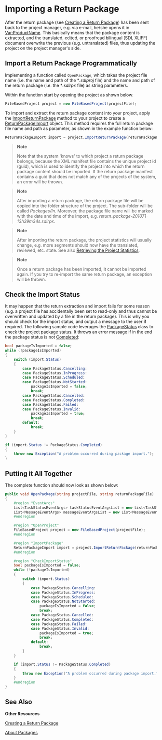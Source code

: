 Importing a Return Package
==

After the return package (see [Creating a Return Package](creating_a_return_package.md)) has been sent back to the project manager, e.g. via e-mail, he/she opens it in <Var:ProductName>. This basically means that the package content is extracted, and the translated, edited, or proofread bilingual (SDL XLIFF) document overwrite the previous (e.g. untranslated) files, thus updating the project on the project manager's side.

Import a Return Package Programmatically
--

Implementing a function called ```OpenPackage```, which takes the project file name (i.e. the name and path of the **.sdlproj* file) and the name and path of the return package (i.e. the **.sdlrpx* file) as string parameters.

Within the function start by opening the project as shown below:

```cs
FileBasedProject project = new FileBasedProject(projectFile);
```

To import and extract the return package content into your project, apply the [ImportReturnPackage](../../../api/projectautomation/Sdl.ProjectAutomation.FileBased.FileBasedProject.yml#Sdl_ProjectAutomation_FileBased_FileBasedProject_ImportReturnPackage_System_String_) method to your project to create a [ReturnPackageImport](../../../api/projectautomation/Sdl.ProjectAutomation.Core.ReturnPackageImport.yml) object. This method requires the full return package file name and path as parameter, as shown in the example function below:


```cs
ReturnPackageImport import = project.ImportReturnPackage(returnPackageFile);
```

>**Note**
>
>Note that the system 'knows' to which project a return package belongs, because the XML manifest file contains the unique project id (guid), which is used to identify the project into which the return package content should be imported. If the return package manifest contains a guid that does not match any of the projects of the system, an error will be thrown.

>**Note**
>
>After importing a return package, the return package file will be copied into the folder structure of the project. The sub-folder will be called *Packages/In*. Moreover, the package file name will be marked with the date and time of the import, e.g. *return_package-201071-13h39m34s.sdlrpx*.

>**Note**
>
>After importing the return package, the project statistics will usually change, e.g. more segments should now have the translated, reviewed, etc. state. See also [Retrieving the Project Statistics](retrieving_the_project_statistics.md).

>**Note**
>
>Once a return package has been imported, it cannot be imported again. If you try to re-import the same return package, an exception will be thrown.

Check the Import Status
-- 

It may happen that the return extraction and import fails for some reason (e.g. a project file has accidentally been set to read-only and thus cannot be overwritten and updated by a file in the return package). This is why you should check for the import status, and output a message to the user if required. The following sample code leverages the [PackageStatus](../../../api/projectautomation/Sdl.ProjectAutomation.Core.PackageStatus.yml) class to check the project package status. It throws an error message if in the end the package status is not [Completed](../../../api/projectautomation/Sdl.ProjectAutomation.Core.PackageStatus.yml#fields):

```cs
bool packageIsImported = false;
while (!packageIsImported)
{
    switch (import.Status)
    {
        case PackageStatus.Cancelling:
        case PackageStatus.InProgress:
        case PackageStatus.Scheduled:
        case PackageStatus.NotStarted:
            packageIsImported = false;
            break;
        case PackageStatus.Cancelled:
        case PackageStatus.Completed:
        case PackageStatus.Failed:
        case PackageStatus.Invalid:
            packageIsImported = true;
            break;
        default:
            break;
    }
}

if (import.Status != PackageStatus.Completed)
{
    throw new Exception("A problem occurred during package import.");
}
```


Putting it All Together
--

The complete function should now look as shown below:

```cs
public void OpenPackage(string projectFile, string returnPackageFile)
{
    #region "EventArgs"
    List<TaskStatusEventArgs> taskStatusEventArgsList = new List<TaskStatusEventArgs>();
    List<MessageEventArgs> messageEventArgsList = new List<MessageEventArgs>();
    #endregion

    #region "OpenProject"
    FileBasedProject project = new FileBasedProject(projectFile);
    #endregion

    #region "ImportPackage"
    ReturnPackageImport import = project.ImportReturnPackage(returnPackageFile);
    #endregion

    #region "CheckImportStatus"
    bool packageIsImported = false;
    while (!packageIsImported)
    {
        switch (import.Status)
        {
            case PackageStatus.Cancelling:
            case PackageStatus.InProgress:
            case PackageStatus.Scheduled:
            case PackageStatus.NotStarted:
                packageIsImported = false;
                break;
            case PackageStatus.Cancelled:
            case PackageStatus.Completed:
            case PackageStatus.Failed:
            case PackageStatus.Invalid:
                packageIsImported = true;
                break;
            default:
                break;
        }
    }

    if (import.Status != PackageStatus.Completed)
    {
        throw new Exception("A problem occurred during package import.");
    }
    #endregion
}
```

See Also
--
**Other Resources**

[Creating a Return Package](creating_a_return_package.md)

[About Packages](..\about_packages.md)
